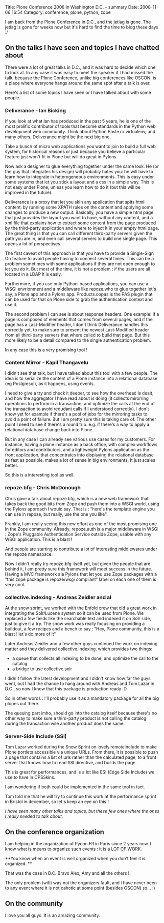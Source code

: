 Title: Plone Conference 2008 in Washington D.C. - summary
Date: 2008-11-06 16:54
Category: conference, plone, python, zope

I am back from the Plone Conference in D.C., and the jetlag is gone. The
jetlag is gone for weeks now but it's hard to find the time to blog
these days :/   
## On the talks I have seen and topics I have chatted about

  
There were a lot of great talks in D.C., and it was hard to decide
which one to look at. In any case it was easy to meet the speaker if I
had missed the talk, because the Plone Conference, unlike big
conferences like OSCON, is a place where everyone hangs around the same
spot after a talk is over.   
  
Here's a list of some topics I have seen or I have talked about with
some people.   
### Deliverance - Ian Bicking

  
If you look at what Ian has produced in the past 5 years, he is one of
the most prolific contributor of tools that become standards in the
Python web development web community. Think about Python Paste or
virtualenv, and many others. Deliverance might be the next big one.   
  
Take a bunch of micro web applications you want to join to build a full
web system, for historical reasons or just because you believe a
particular feature just won't fit in Plone but will do great in Pylons.
  
  
Now ask a designer to glue everything together under the same look. He
(or the guy that integrates his design) will probably hates you: he will
have to learn how to integrate in heterogeneous environments. This is
easy under some systems that let you stick a layout and a css in a
simple way. This is not easy under Plone, unless you learn how to do it
(but this will be improved in the future).   
  
Deliverance is a proxy that let you skin any application that spits
html content, by running some XPATH rules on the content and applying
some changes to produce a new output. Basically, you have a simple html
page that just provides the layout you want to have, without any
content, and a xml file that explains how to extract some content from
the page produced by the third-party application and where to inject it
in your empty html page. The great thing is that you can call different
third-party servers given the path you are in, and even call several
servers to build one single page. This opens a lot of perspectives.   
  
The first caveat of this approach is that you have to provide a
Single-Sign On feature to avoid people having to connect several times.
This can be a problem sometimes with some applications if they are not
open enough to let you do it. But most of the time, it is not a problem
: if the users are all located in a LDAP it is easiy.   
  
Furthermore, if you use only Python-based applications, you can use a
WSGI envrionment and a middleware like repoze.who to glue together let's
say, a Plone app and a Pylons app. Products.oopas is the PAS plugin that
can be used for that on Plone side to grab the authentication context
and use it.   
  
The second problem I can see is about response headers. One example: if
a page is composed of elements that comes from several pages, and if the
page has a Last-Modifier header, I don't think Deliverance handles this
correctly yet, to make sure to present the newest Last-Modified header
from all third-party servers that where called to build that page. But
this more likely to be a detail compared to the single authentication
problem.   
  
In any case this is a very promising tool !   
### Content Mirror - Kapil Thangavelu

  
I didn't see that talk, but I have talked about this tool with a few
people. The idea is to serialize the content of a Plone instance into a
relational database (eg Postgresql), as it happens, using events.   
  
I need to give a try and check it deeper, to see how the overhead is
dealt, and how the aggregator I have read about is doing (it collects
mirorring operations to perform in a transaction, and optimize the calls
at the end of the transaction to avoid redudant calls if I understood
correctly). I don't know yet for example if there's a pool of jobs for
the mirroring tasks to avoid a point of failure. But I am pretty sure
this is taking care of. The other point I need to see if there's a round
trip. e.g. if there's a way to apply a relational database change back
into Plone.   
  
But in any case I can already see various use cases for my customers.
For instance, having a plone instance as a back office, with complex
workflows for editors and contributors, and a lightweight Pylons
application as the front application, that concentrates into displaying
the relational database as fast as possible, makes a lot of sense in big
environments. It just scales better.   
  
So this is a interesting tool as well.   
### repoze.bfg - Chris McDonough

  
Chris gave a talk about repoze.bfg, which is a new web framework that
takes back the good bits from Zope and push them into a WSGI world,
using the Pylons approach I would say. That is : "here's the template
engine you can use in repoze, but really, use the one you like".   
  
Frankly, I am really seeing this new effort as one of the most
promising one in the Zope community. Already, repoze.auth is a major
middleware in WSGI : Zope's Pluggable Authentication Service outside
Zope, usable with any WSGI application. This is a blast !   
  
And people are starting to contribute a lot of interesting middlewares
under the repoze namespace.   
  
Now I didn't really try repoze.bfg itself yet, but given the people
that are behind it, I am pretty sure this framework will meet success in
the future. Having a MVC framework ala Pylons that let you use Zope
packages with a "this zope package is repoze/wsgi compliant" label on
each one of them is very cool.   
### collective.indexing - Andreas Zeidler and al

  
At the snow sprint, we worked with the Enfold crew that did a great
work in integrating the Solr/Lucene system so it can be used from Plone.
We replaced a few fields like the searchable text and indexed it on Solr
side, just to give it a try. The snow work was really focusing on
providing a buildout, a few recipes and a bench to say : "Hey, Plone
community, this is a blast ! let's do more of it"   
  
Later Andreas Zeidler and a few other guys continued the work on
indexing matter and they delivered collective.indexing, which provides
two things:   
-   a queue that collects all indexing to be done, and optimize the call
    to the catalog
-   a bridge to use collective.solr

  
I didn't follow the latest development and I didn't know how far the
guys went, but I had the chance to hang around with Andreas and Tom
Lazar in D.C., so now I know that this package is production ready :D   
  
So in other words : I'll probably use it as a mandatory package for all
the big plones out there.   
  
The queuing part imho, should go into the catalog itself because
there's no other way to make sure a third-party product is not calling
the catalog during the transaction wile another product does the same.   
### Server-Side Include (SSI)

  
Tom Lazar worked during the Snow Sprint on lovely.remoteinclude to make
Plone portlets accessible via unique URLs. From there, it is possible to
push a page that contains a list of urls rather than the calculated
page, to a front server that knows how to read SSI directive, and builds
the page.   
  
This is great for performances, and is a lot like ESI (Edge Side
Include) we use to have in CPSSkins.   
  
I am wondering if both could be implemented in the same tool in fact.   
  
Tom told me that he will try to continue this work at the performance
sprint in Bristol in december, so let's keep an eye on this !   
  
*I have seen many other talks and topics, but these few ones where the
ones I really needed to talk about.*   
## On the conference organization

  
I am helping in the organization of Pycon FR in Paris since 2 years
now. I know what is means to organize such events : it is a LOT OF WORK.
  
  
**You know when an event is well organized when you don't feel it is
organized. **   
  
That was the case in D.C. Bravo Alex, Amy and all the others !   
  
The only problem (wifi) was not the organizers fault, and I have never
been to any event where it is not cahotic at some point (besides OSCON)
so... :)   
## On the community

  
I love you all guys. It is an amazing community.

